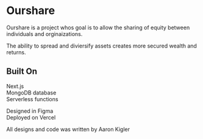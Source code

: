 # Ourshare

Ourshare is a project whos goal is to allow the sharing of equity between individuals and orginaizations.

The ability to spread and diviersify assets creates more secured wealth and returns.

## Built On

Next.js  
MongoDB database  
Serverless functions

Designed in Figma  
Deployed on Vercel

All designs and code was written by Aaron Kigler
